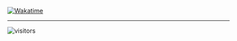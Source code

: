 [![Wakatime](https://github-readme-stats.vercel.app/api/wakatime?username=tigefa&hide_border=true&theme=onedark)](https://wakatime.com/@tigefa)

<hr />

![visitors](https://visitor-badge.deta.dev/badge?page_id=tigefa4u.tigefa4u&left_color=dark&right_color=dark)
